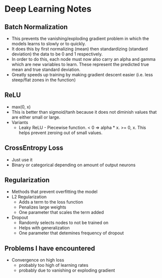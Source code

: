 # Deep Learning Notes

## Batch Normalization

-   This prevents the vanishing/exploding gradient problem in which the models learns to slowly or to quickly.
-   It does this by first normalizing (mean) then standardizing (standard deviation) the data to be 0 and 1 respectively.
-   In order to do this, each node must now also carry an alpha and gamma which are new variables to learn. These represent the predicted true mean and true standard deviation.
-   Greatly speeds up training by making gradient descent easier (i.e. less steep/flat zones in the function)

## ReLU

-   max(0, x)
-   This is better than sigmoid/tanh because it does not diminish values that are either small or large.
-   Variants
    -   Leaky ReLU - Piecewise function. < 0 => alpha \* x. >= 0, x. This helps prevent zeroing out of small values.

## CrossEntropy Loss

-   Just use it
-   Binary or categorical depending on amount of output neurons

## Regularization

-   Methods that prevent overfitting the model
-   L2 Regularization
    -   Adds a term to the loss function
    -   Penalizes large weights
    -   One parameter that scales the term added
-   Dropout
    -   Randomly selects nodes to not be trained on
    -   Helps with generalization
    -   One parameter that detemines frequency of dropout

## Problems I have encountered

-   Convergence on high loss
    -   probably too high of learning rates
    -   probably due to vanishing or exploding gradient
